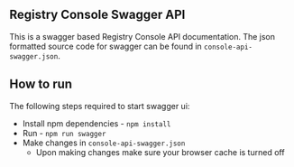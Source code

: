 ## Registry Console Swagger API 

This is a swagger based Registry Console API documentation. The json formatted source code for swagger can be found in `console-api-swagger.json`.

## How to run

The following steps required to start swagger ui:

* Install npm dependencies - `npm install`
* Run - `npm run swagger`
* Make changes in `console-api-swagger.json`
    * Upon making changes make sure your browser cache is turned off
